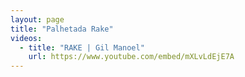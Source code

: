 ```yaml
---
layout: page
title: "Palhetada Rake"
videos:
  - title: "RAKE | Gil Manoel"
    url: https://www.youtube.com/embed/mXLvLdEjE7A
---
```

